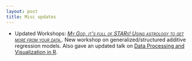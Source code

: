 ```yaml
---
layout: post
title: Misc updates
---
```

- Updated Workshops: [<span style="font-variant:small-caps; font-style:italic;">My God, it's full of STARs! Using astrology to get more from your data.</span>](../workshops/stars/). New workshop on generalized/structured additive regression models.  Also gave an updated talk on [<span itemprop="name">Data Processing and Visualization in R</span>](../workshops/DataProcViz/).